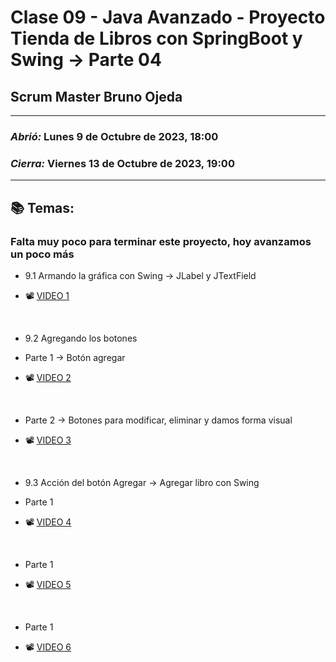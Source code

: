 # Clase 09 - Java Avanzado - Proyecto Tienda de Libros con SpringBoot y Swing -> Parte 04

## Scrum Master Bruno Ojeda

---

### *Abrió:* Lunes 9 de Octubre de 2023, 18:00
### *Cierra:* Viernes 13 de Octubre de 2023, 19:00

---

## 📚 Temas:
### Falta muy poco para terminar este proyecto, hoy avanzamos un poco más

- 9.1 Armando la gráfica con Swing -> JLabel y JTextField

- 📽 [VIDEO 1](https://drive.google.com/file/d/15EH_zi27ED6s_spzuiPFycUBXvIIcuXN/view)

<br>

- 9.2 Agregando los botones

- Parte 1 -> Botón agregar

- 📽 [VIDEO 2](https://drive.google.com/file/d/1SBwrPpWx7qRqmwe81YDhikA8VCEPJzyQ/view)

<br>

- Parte 2 -> Botones para modificar, eliminar y damos forma visual

- 📽 [VIDEO 3](https://drive.google.com/file/d/1OMY1dQeozHs_l0d4tCbfouUPt_SCp9LK/view)

<br>

- 9.3 Acción del botón Agregar -> Agregar libro con Swing

- Parte 1

- 📽 [VIDEO 4](https://drive.google.com/file/d/12b9OeZ4IDRPI72ejNzAf9_zhkYdsfoul/view)

<br>

- Parte 1

- 📽 [VIDEO 5](https://drive.google.com/file/d/1YMqiqYBl6HkhMJX1bntpuEABwkxbmOoQ/view)

<br>

- Parte 1

- 📽 [VIDEO 6](https://drive.google.com/file/d/1j_IegoC109jUTH3x7oifMpc7khr2L0C3/view)

<br>
